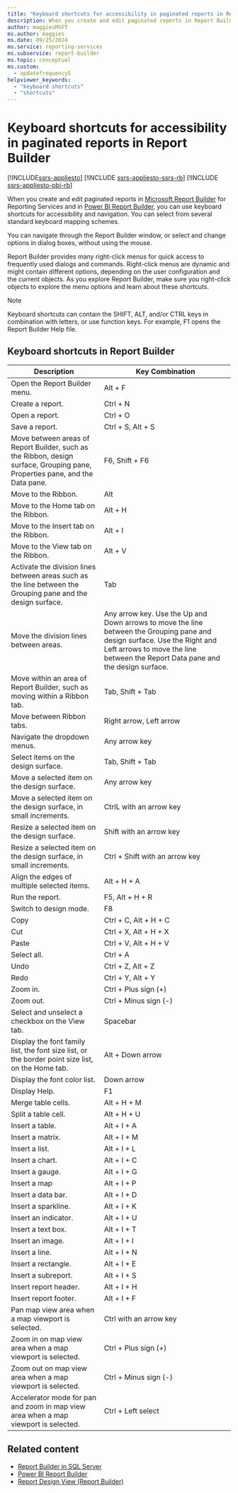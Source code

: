 ```yaml
---
title: "Keyboard shortcuts for accessibility in paginated reports in Report Builder"
description: When you create and edit paginated reports in Report Builder and Power BI Report Builder, you can use keyboard shortcuts for accessibility and navigation.
author: maggiesMSFT
ms.author: maggies
ms.date: 09/25/2024
ms.service: reporting-services
ms.subservice: report-builder
ms.topic: conceptual
ms.custom:
  - updatefrequency5
helpviewer_keywords:
  - "keyboard shortcuts"
  - "shortcuts"
---
```

# Keyboard shortcuts for accessibility in paginated reports in Report Builder

[!INCLUDE[ssrs-appliesto](../../includes/ssrs-appliesto.md)] [!INCLUDE [ssrs-appliesto-ssrs-rb](../../includes/ssrs-appliesto-ssrs-rb.md)] [!INCLUDE [ssrs-appliesto-pbi-rb](../../includes/ssrs-appliesto-pbi-rb.md)]

When you create and edit paginated reports in [Microsoft Report Builder](../../reporting-services/report-builder/report-builder-in-sql-server-2016.md) for Reporting Services and in [Power BI Report Builder](/power-bi/paginated-reports/report-builder-power-bi), you can use keyboard shortcuts for accessibility and navigation. You can select from several standard keyboard mapping schemes.

You can navigate through the Report Builder window, or select and change options in dialog boxes, without using the mouse.

Report Builder provides many right-click menus for quick access to frequently used dialogs and commands. Right-click menus are dynamic and might contain different options, depending on the user configuration and the current objects. As you explore Report Builder, make sure you right-click objects to explore the menu options and learn about these shortcuts.

> [!NOTE]  
> Keyboard shortcuts can contain the SHIFT, ALT, and/or CTRL keys in combination with letters, or use function keys. For example, F1 opens the Report Builder Help file.

## Keyboard shortcuts in Report Builder

| Description | Key Combination |
| --- | --- |
| Open the Report Builder menu. | Alt + F |
| Create a report. | Ctrl + N |
| Open a report. | Ctrl + O |
| Save a report. | Ctrl + S, Alt + S |
| Move between areas of Report Builder, such as the Ribbon, design surface, Grouping pane, Properties pane, and the Data pane. | F6, Shift + F6 |
| Move to the Ribbon. | Alt |
| Move to the Home tab on the Ribbon. | Alt + H |
| Move to the Insert tab on the Ribbon. | Alt + I |
| Move to the View tab on the Ribbon. | Alt + V |
| Activate the division lines between areas such as the line between the Grouping pane and the design surface. | Tab |
| Move the division lines between areas. | Any arrow key. Use the Up and Down arrows to move the line between the Grouping pane and design surface. Use the Right and Left arrows to move the line between the Report Data pane and the design surface. |
| Move within an area of Report Builder, such as moving within a Ribbon tab. | Tab, Shift + Tab |
| Move between Ribbon tabs. | Right arrow, Left arrow |
| Navigate the dropdown menus. | Any arrow key |
| Select items on the design surface. | Tab, Shift + Tab |
| Move a selected item on the design surface. | Any arrow key |
| Move a selected item on the design surface, in small increments. | CtrlL with an arrow key |
| Resize a selected item on the design surface. | Shift with an arrow key |
| Resize a selected item on the design surface, in small increments. | Ctrl + Shift with an arrow key |
| Align the edges of multiple selected items. | Alt + H + A |
| Run the report. | F5, Alt + H + R |
| Switch to design mode. | F8 |
| Copy | Ctrl + C, Alt + H + C |
| Cut | Ctrl + X, Alt + H + X |
| Paste | Ctrl + V, Alt + H + V |
| Select all. | Ctrl + A |
| Undo | Ctrl + Z, Alt + Z |
| Redo | Ctrl + Y, Alt + Y |
| Zoom in. | Ctrl + Plus sign (+) |
| Zoom out. | Ctrl + Minus sign (-) |
| Select and unselect a checkbox on the View tab. | Spacebar |
| Display the font family list, the font size list, or the border point size list, on the Home tab. | Alt + Down arrow |
| Display the font color list. | Down arrow |
| Display Help. | F1 |
| Merge table cells. | Alt + H + M |
| Split a table cell. | Alt + H + U |
| Insert a table. | Alt + I + A |
| Insert a matrix. | Alt + I + M |
| Insert a list. | Alt + I + L |
| Insert a chart. | Alt + I + C |
| Insert a gauge. | Alt + I + G |
| Insert a map | Alt + I + P |
| Insert a data bar. | Alt + I + D |
| Insert a sparkline. | Alt + I + K |
| Insert an indicator. | Alt + I + U |
| Insert a text box. | Alt + I + T |
| Insert an image. | Alt + I + I |
| Insert a line. | Alt + I + N |
| Insert a rectangle. | Alt + I + E |
| Insert a subreport. | Alt + I + S |
| Insert report header. | Alt + I + H |
| Insert report footer. | Alt + I + F |
| Pan map view area when a map viewport is selected. | Ctrl with an arrow key |
| Zoom in on map view area when a map viewport is selected. | Ctrl + Plus sign (+) |
| Zoom out on map view area when a map viewport is selected. | Ctrl + Minus sign (-) |
| Accelerator mode for pan and zoom in map view area when a map viewport is selected. | Ctrl + Left select |

## Related content

- [Report Builder in SQL Server](../../reporting-services/report-builder/report-builder-in-sql-server-2016.md)
- [Power BI Report Builder](/power-bi/paginated-reports/report-builder-power-bi)
- [Report Design View (Report Builder)](../../reporting-services/report-builder/report-design-view-report-builder.md)
